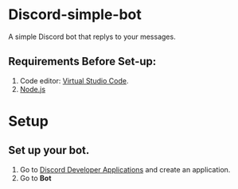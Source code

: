 # Discord-simple-bot
A simple Discord bot that replys to your messages.

## Requirements Before Set-up:
1. Code editor: [Virtual Studio Code](https://code.visualstudio.com/Download).
2. [Node.js](https://nodejs.org/es/download)

# Setup

## Set up your bot.

1. Go to [Discord Developer Applications](https://discord.com/developers/applications) and create an application.
2. Go to **Bot**
